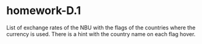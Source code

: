 # homework-D.1

List of exchange rates of the NBU with the flags of the countries where the currency is used. There is a hint with the country name on each flag hover.

 
